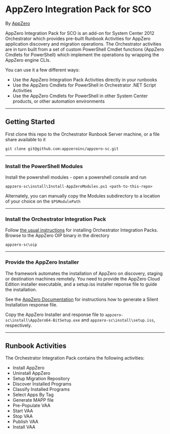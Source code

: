 AppZero Integration Pack for SCO
================================

By [AppZero](http://appzero.com)

AppZero Integration Pack for SCO is an add-on for System Center 2012 Orchestrator which provides pre-built Runbook Activities for AppZero application discovery and migration operations.  The Orchestrator activities are in turn built from a set of custom PowerShell Cmdlet functions (AppZero Cmdlets for PowerShell) which implement the operations by wrapping the AppZero engine CLIs.

You can use it a few different ways:

- Use the AppZero Integration Pack Activities directly in your runbooks
- Use the AppZero Cmdlets for PowerShell in Orchestrator .NET Script Activities
- Use the AppZero Cmdlets for PowerShell in other System Center products, or other automation environments

---

Getting Started
---------------

First clone this repo to the Orchestrator Runbook Server machine, or a file share available to it

    git clone git@github.com:appzeroinc/appzero-sc.git
    

---
### Install the PowerShell Modules    
Install the powershell modules - open a powershell console and run

    appzero-sc\install\Install-AppZeroModules.ps1 <path-to-this-repo>

Alternately, you can manually copy the Modules subdirectory to a location of your choice on the `$PSModulePath`

---
### Install the Orchestrator Integration Pack
Follow [the usual instructions](http://technet.microsoft.com/en-us/library/hh420346.aspx) for installing Orchestrator Integration Packs.  Browse to the AppZero OIP binary in the directory

    appzero-sc\oip
    
---
### Provide the AppZero Installer
The framework automates the installation of AppZero on discovery, staging or destination machines remotely.  You need to provide the AppZero Cloud Edition installer executable, and a setup.iss installer reponse file to guide the installation.

See the [AppZero Documentation](http://docs.appzero.com/Installation/silent_installation_option.htm) for instructions how to generate a Silent Installation response file.

Copy the AppZero Installer and response file to `appzero-sc\install\AppZero64-BitSetup.exe` and `appzero-sc\install\setup.iss`, respectively.

---

Runbook Activities
------------------
The Orchestrator Integration Pack contains the following activities:
- Install AppZero
- Uninstall AppZero
- Setup Migration Repository
- Discover Installed Programs
- Classify Installed Programs
- Select Apps By Tag
- Generate MAPP file
- Pre-Populate VAA
- Start VAA
- Stop VAA
- Publish VAA
- Install VAA



